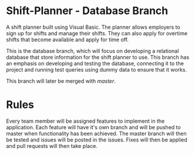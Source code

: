 # Shift-Planner - Database Branch

A shift planner built using Visual Basic. The planner allows employers to sign up for shifts and manage their shifts. They can also apply for overtime shifts that become available and apply for time off.

This is the database branch, which will focus on developing a relational database that store information for the shift planner to use. This branch has an emphasis on developing and testing the database, connecting it to the project and running test queries using dummy data to ensure that it works.

This branch will later be merged with _master_.

# Rules

Every team member will be assigned features to implement in the application. Each feature will have it's own branch and will be pushed to master when functionality has been achieved. The master branch will then be tested and issues will be posted in the issues. Fixes will then be applied and pull requests will then take place.
